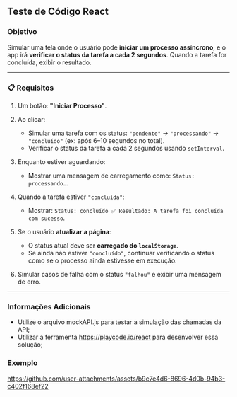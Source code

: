 ## Teste de Código React

### Objetivo

Simular uma tela onde o usuário pode **iniciar um processo assíncrono**, e o app irá **verificar o status da tarefa a cada 2 segundos**. Quando a tarefa for concluída, exibir o resultado.

---

### 📋 Requisitos

1. Um botão: **"Iniciar Processo"**.

2. Ao clicar:

   * Simular uma tarefa com os status: `"pendente"` → `"processando"` → `"concluído"` (ex: após 6–10 segundos no total).
   * Verificar o status da tarefa a cada 2 segundos usando `setInterval`.

3. Enquanto estiver aguardando:

   * Mostrar uma mensagem de carregamento como: `Status: processando…`.

4. Quando a tarefa estiver `"concluída"`:

   * Mostrar: `Status: concluído ✅ Resultado: A tarefa foi concluída com sucesso`.

5. Se o usuário **atualizar a página**:

   * O status atual deve ser **carregado do `localStorage`**.
   * Se ainda não estiver `"concluído"`, continuar verificando o status como se o processo ainda estivesse em execução.

6. Simular casos de falha com o status `"falhou"` e exibir uma mensagem de erro.
---

### Informações Adicionais

* Utilize o arquivo mockAPI.js para testar a simulação das chamadas da API;
* Utilizar a ferramenta https://playcode.io/react para desenvolver essa solução;

### Exemplo
https://github.com/user-attachments/assets/b9c7e4d6-8696-4d0b-94b3-c402f168ef22

